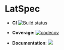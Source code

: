 # LatSpec

- **CI**
  [![Build status](https://github.com/bernd1995/LatSpec.jl/workflows/CI/badge.svg)](https://github.com/bernd1995/LatSpec.jl/actions?query=workflow%3ACI+branch%3Amaster)

- **Coverage:**
  [![codecov](https://codecov.io/gh/bernd1995/LatSpec.jl/branch/master/graph/badge.svg?token=QDQVBL8B4X)](https://codecov.io/gh/bernd1995/LatSpec.jl)

- **Documentation**: [![][docs-latest-img]][docs-latest-url]

[docs-latest-img]: https://img.shields.io/badge/docs-latest-blue.svg
[docs-latest-url]: https://bernd1995.github.io/LatSpec.jl/dev/
